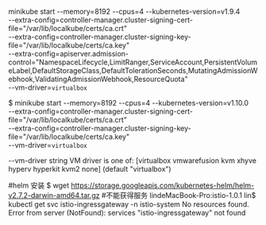 minikube start --memory=8192 --cpus=4 --kubernetes-version=v1.9.4 \
    --extra-config=controller-manager.cluster-signing-cert-file="/var/lib/localkube/certs/ca.crt" \
    --extra-config=controller-manager.cluster-signing-key-file="/var/lib/localkube/certs/ca.key" \
    --extra-config=apiserver.admission-control="NamespaceLifecycle,LimitRanger,ServiceAccount,PersistentVolumeLabel,DefaultStorageClass,DefaultTolerationSeconds,MutatingAdmissionWebhook,ValidatingAdmissionWebhook,ResourceQuota" \
    --vm-driver=`virtualbox`

$ minikube start --memory=8192 --cpus=4 --kubernetes-version=v1.10.0 \
    --extra-config=controller-manager.cluster-signing-cert-file="/var/lib/localkube/certs/ca.crt" \
    --extra-config=controller-manager.cluster-signing-key-file="/var/lib/localkube/certs/ca.key" \
    --vm-driver=`virtualbox`

--vm-driver string               VM driver is one of: [virtualbox vmwarefusion kvm xhyve hyperv hyperkit kvm2 none] (default "virtualbox")

#helm 安装
$ wget https://storage.googleapis.com/kubernetes-helm/helm-v2.7.2-darwin-amd64.tar.gz
#不能获得服务 
lindeMacBook-Pro:istio-1.0.1 lin$ kubectl get svc istio-ingressgateway -n istio-system
No resources found.
Error from server (NotFound): services "istio-ingressgateway" not found
